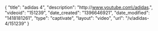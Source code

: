 {
    "title": "adidas 4",
    "description": "http:\/\/www.youtube.com\/adidas.",
    "videoid": "151239",
    "date_created": "1396646921",
    "date_modified": "1418181261",
    "type": "captivate",
    "layout": "video",
    "url": "\/v\/adidas-4\/151239"
}